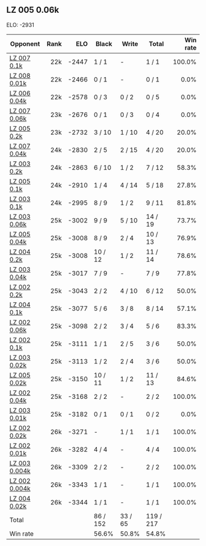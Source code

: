 ## LZ 005 0.06k ##

ELO: -2931

Opponent | Rank | ELO | Black | Write | Total | Win rate
---------|-----:|----:|-------|-------|-------|-------:
[LZ 007 0.1k](LZ%20007%200.1k.md) | 22k | -2447 | 1 / 1 | - | 1 / 1 | 100.0%
[LZ 008 0.01k](LZ%20008%200.01k.md) | 22k | -2466 | 0 / 1 | - | 0 / 1 | 0.0%
[LZ 006 0.04k](LZ%20006%200.04k.md) | 22k | -2578 | 0 / 3 | 0 / 2 | 0 / 5 | 0.0%
[LZ 007 0.06k](LZ%20007%200.06k.md) | 23k | -2676 | 0 / 1 | 0 / 3 | 0 / 4 | 0.0%
[LZ 005 0.2k](LZ%20005%200.2k.md) | 23k | -2732 | 3 / 10 | 1 / 10 | 4 / 20 | 20.0%
[LZ 007 0.04k](LZ%20007%200.04k.md) | 24k | -2830 | 2 / 5 | 2 / 15 | 4 / 20 | 20.0%
[LZ 003 0.2k](LZ%20003%200.2k.md) | 24k | -2863 | 6 / 10 | 1 / 2 | 7 / 12 | 58.3%
[LZ 005 0.1k](LZ%20005%200.1k.md) | 24k | -2910 | 1 / 4 | 4 / 14 | 5 / 18 | 27.8%
[LZ 003 0.1k](LZ%20003%200.1k.md) | 24k | -2995 | 8 / 9 | 1 / 2 | 9 / 11 | 81.8%
[LZ 003 0.06k](LZ%20003%200.06k.md) | 25k | -3002 | 9 / 9 | 5 / 10 | 14 / 19 | 73.7%
[LZ 005 0.04k](LZ%20005%200.04k.md) | 25k | -3008 | 8 / 9 | 2 / 4 | 10 / 13 | 76.9%
[LZ 004 0.2k](LZ%20004%200.2k.md) | 25k | -3008 | 10 / 12 | 1 / 2 | 11 / 14 | 78.6%
[LZ 003 0.04k](LZ%20003%200.04k.md) | 25k | -3017 | 7 / 9 | - | 7 / 9 | 77.8%
[LZ 002 0.2k](LZ%20002%200.2k.md) | 25k | -3043 | 2 / 2 | 4 / 10 | 6 / 12 | 50.0%
[LZ 004 0.1k](LZ%20004%200.1k.md) | 25k | -3077 | 5 / 6 | 3 / 8 | 8 / 14 | 57.1%
[LZ 002 0.06k](LZ%20002%200.06k.md) | 25k | -3098 | 2 / 2 | 3 / 4 | 5 / 6 | 83.3%
[LZ 002 0.1k](LZ%20002%200.1k.md) | 25k | -3111 | 1 / 1 | 2 / 5 | 3 / 6 | 50.0%
[LZ 003 0.02k](LZ%20003%200.02k.md) | 25k | -3113 | 1 / 2 | 2 / 4 | 3 / 6 | 50.0%
[LZ 005 0.02k](LZ%20005%200.02k.md) | 25k | -3150 | 10 / 11 | 1 / 2 | 11 / 13 | 84.6%
[LZ 002 0.04k](LZ%20002%200.04k.md) | 25k | -3168 | 2 / 2 | - | 2 / 2 | 100.0%
[LZ 003 0.01k](LZ%20003%200.01k.md) | 25k | -3182 | 0 / 1 | 0 / 1 | 0 / 2 | 0.0%
[LZ 002 0.02k](LZ%20002%200.02k.md) | 26k | -3271 | - | 1 / 1 | 1 / 1 | 100.0%
[LZ 002 0.01k](LZ%20002%200.01k.md) | 26k | -3282 | 4 / 4 | - | 4 / 4 | 100.0%
[LZ 003 0.004k](LZ%20003%200.004k.md) | 26k | -3309 | 2 / 2 | - | 2 / 2 | 100.0%
[LZ 002 0.004k](LZ%20002%200.004k.md) | 26k | -3343 | 1 / 1 | - | 1 / 1 | 100.0%
[LZ 004 0.02k](LZ%20004%200.02k.md) | 26k | -3344 | 1 / 1 | - | 1 / 1 | 100.0%
Total | | | 86 / 152 | 33 / 65 | 119 / 217 | 
Win rate| | | 56.6% | 50.8% | 54.8% | 
